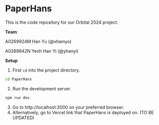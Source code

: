 # PaperHans

This is the code repository for our Orbital 2024 project.

**Team**:

A0269924M Han Yu (@xhamyo)

A0269842N Yeoh Han Yi (@yhanyi)

**Setup**

1. First `cd` into the project directory.

```zsh
cd PaperHans
```

2. Run the development server.

```zsh
npm run dev
```

3. Go to http://localhost:3000 on your preferred browser.
4. Alternatively, go to Vercel link that PaperHans is deployed on. (TO BE UPDATED)
